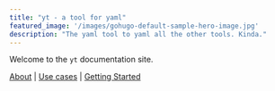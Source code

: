 ```yaml
---
title: "yt - a tool for yaml"
featured_image: '/images/gohugo-default-sample-hero-image.jpg'
description: "The yaml tool to yaml all the other tools. Kinda."
---
```

Welcome to the `yt` documentation site.

[About](/posts/about/) |
[Use cases](/posts/use-cases/) |
[Getting Started](/posts/getting-started/)
